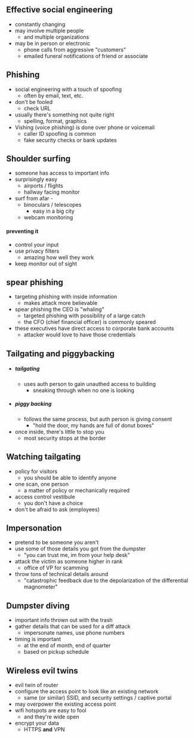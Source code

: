 ## Effective social engineering 
- constantly changing 
-  may involve multiple people
	- and multiple organizations
- may be in person or electronic
	- phone calls from aggressive "customers"
	- emailed funeral notifications of friend or associate

## Phishing
- social engineering with a touch of spoofing 
	- often by email, text, etc.
- don't be fooled 
	- check URL
- usually there's something not quite right
	- spelling, format, graphics
- Vishing (voice phishing) is done over phone or voicemail
	- caller ID spoofing is common
	- fake security checks or bank updates

## Shoulder surfing
- someone has access to important info 
- surprisingly easy 
	- airports / flights
	- hallway facing monitor
- surf from afar -
	- binoculars / telescopes
		- easy in a big city
	- webcam monitoring 
#### preventing it 
- control your input 
- use privacy filters 
	- amazing how well they work
- keep monitor out of sight

## spear phishing 
- targeting phishing with inside information 
	- makes attack more believable
- spear phishing the CEO is "whaling"
	- targeted phishing with possibility of a large catch
	- the CFO (chief financial officer) is commonly speared
- these executives have direct access to corporate bank accounts
	- attacker would love to have those credentials  

## Tailgating and piggybacking 
- ##### tailgating
	- uses auth person to gain unauthed access to building
		- sneaking through when no one is looking
- ##### piggy backing
	- follows the same process, but auth person is giving consent
		- "hold the door, my hands are full of donut boxes"
- once inside, there's little to stop you
	- most security stops at the border

## Watching tailgating
- policy for visitors
	- you should be able to identify anyone 
- one scan, one person
	-  a matter of policy or mechanically required 
- access control vestibule 
	- you don't have a choice
- don't be afraid to ask (employees)

## Impersonation 
- pretend to be someone you aren't
- use some of those details you got from the dumpster
	- "you can trust me, im from your help desk"
- attack the victim as someone higher in rank
	- office of VP for scamming 
- throw tons of technical details around
	- "catastrophic feedback due to the depolarization of the differential magnometer"


## Dumpster diving 
- important info thrown out with the trash
- gather details that can be used for a diff attack
	- impersonate names, use phone numbers
- timing is important 
	- at the end of month, end of quarter
	- based on pickup schedule

## Wireless evil twins
- evil twin of router
- configure the access point to look like an existing network 
	- same (or similar) SSID, and security settings / captive portal
- may  overpower the existing access point
- wifi hotspots are easy to fool
	- and they're wide open
- encrypt your data
	- HTTPS **and** VPN
